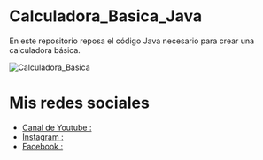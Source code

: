 # Calculadora_Basica_Java
En este repositorio reposa el código Java necesario para crear una calculadora básica.

![Calculadora_Basica](https://user-images.githubusercontent.com/85718854/128092810-3e923220-b104-4787-91a5-c2a3ab232c2d.png)

# Mis redes sociales

  * [Canal de Youtube :](https://www.youtube.com/channel/UCEUrVWPMTrXIWzn5CwnjYhQ)
  * [Instagram :](https://instagram.com/juankestevez?igshid=1b8l23wmuja5n)
  * [Facebook  :](https://www.facebook.com/juancarlos.estevezvargas.98)
